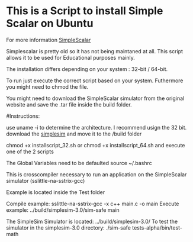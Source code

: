 # This is a Script to install Simple Scalar on Ubuntu

For more information [SimpleScalar](http://www.simplescalar.com/) 

Simplescalar is pretty old so it has not being maintaned at all. This script allows it to be used for Educational purposes mainly.

The installation differs depending on your system : 32-bit / 64-bit.

To run just execute the correct script based on your system. Futhermore you might need to chmod the file. 

You might need to download the SimpleScalar simulator from the original website and save the .tar file inside the build folder.

#Instructions:

use uname -i to determine the architecture.
I recommend usign the 32 bit.
download the [simplesim](http://www.simplescalar.com/agreement.php3?simplesim-3v0e.tgz)
and move it to the /build folder
 
chmod +x installscript_32.sh or chmod +x installscript_64.sh and execute
one of the 2 scripts
 
The Global Variables need to be defaulted source ~/.bashrc

This is crosscompiler necessary to run an application on the SimpleScalar
simulator (sslittle-na-sstrix-gcc)

Example is located inside the Test folder

Compile example: sslittle-na-sstrix-gcc -x c++ main.c -o main
Execute example: ../build/simplesim-3.0/sim-safe main

The SimpleSim Simulator is located: ../build/simplesim-3.0/
To test the simulator in the simplesim-3.0 directory: ./sim-safe tests-alpha/bin/test-math
